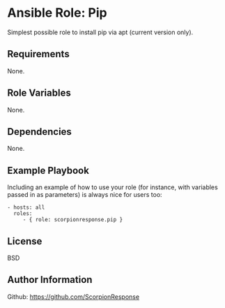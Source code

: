 Ansible Role: Pip
=================

Simplest possible role to install pip via apt (current version only).

Requirements
------------

None.

Role Variables
--------------

None.

Dependencies
------------

None.

Example Playbook
----------------

Including an example of how to use your role (for instance, with variables passed in as parameters) is always nice for users too:

    - hosts: all
      roles:
         - { role: scorpionresponse.pip }

License
-------

BSD

Author Information
------------------

Github: https://github.com/ScorpionResponse
